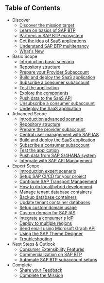 ## Table of Contents

<!-- disco-toc-start -->
- Discover
    - [Discover the mission target](../../docu/1-discover/1-discover-mission-target/README.md)
    - [Learn on basics of SAP BTP](../../docu/1-discover/2-learn-basics-sap-btp/README.md)
    - [Partners in SAP BTP ecosystem](../../docu/1-discover/3-partners-sap-btp-ecosystem/README.md)
    - [Get the idea of SaaS applications](../../docu/1-discover/4-get-idea-saas-applications/README.md)
    - [Understand SAP BTP multitenancy](../../docu/1-discover/5-understand-btp-multitenancy/README.md)
    - [What's New](../../docu/1-discover/6-whats-new/README.md)
- Basic Scope
    - [Introduction basic scenario](../../docu/2-basic/0-introduction-basic-scope/README.md)
    - [Repository structure](../../docu/2-basic/1-understand-repo-structure/README.md)
    - [Prepare your Provider Subaccount](../../docu/2-basic/2-prepare-provider-subaccount/README.md)
    - [Build and deploy the SaaS application](../../docu/2-basic/3-build-deploy-saas-application/README.md)
    - [Subscribe a consumer subaccount](../../docu/2-basic/4-subscribe-consumer-subaccount/README.md)
    - [Test the application](../../docu/2-basic/6-test-the-application/README.md)
    - [Explore the components](../../docu/2-basic/7-explore-the-components/README.md)  
    - [Push data to the SaaS API](../../docu/2-basic/5-push-data-to-saas-api/README.md)  
    - [Unsubscribe a consumer subaccount](../../docu/2-basic/8-unsubscribe-consumer-subaccount/README.md)
    - [Undeploy the SaaS application](../../docu/2-basic/9-undeploy-saas-application/README.md)
- Advanced Scope
    - [Introduction advanced scenario](../../docu/3-advanced/0-introduction-advanced-scope/README.md)
    - [Repository structure](../../docu/3-advanced/1-understand-repo-structure/README.md)
    - [Prepare the provider subaccount](../../docu/3-advanced/2-prepare-provider-subaccount/README.md)
    - [Central user management with SAP IAS](../../docu/3-advanced/3-central-user-management-ias/README.md)
    - [Build and deploy the SaaS application](../../docu/3-advanced/4-build-deploy-saas-application/README.md)
    - [Subscribe a consumer subaccount](../../docu/3-advanced/5-subscribe-consumer-subaccount/README.md)
    - [Test the application](../../docu/3-advanced/6-test-the-application/README.md)
    - [Push data from SAP S/4HANA system](../../docu/3-advanced/7-push-data-s4hana-system/README.md)
    - [Integrate with SAP API Management](../../docu/3-advanced/8-integrate-sap-api-management/README.md)
- Expert Scope
    - [Introduction expert scenario](../../docu/4-expert/0-introduction-expert-scope/README.md)
    - [Setup SAP CI/CD for your project](../../docu/4-expert/setup-cicd-for-project/README.md)
    - [Configure SAP Transport Management](../../docu/4-expert/configure-transport-management/README.md)
    - [How to do local/hybrid development](../../docu/4-expert/local-hybrid-development/README.md)
    - [Manage tenant database containers](../../docu/4-expert/manage-tenant-containers/README.md)
    - [Backup database containers](../../docu/4-expert/backup-database-containers/README.md)
    - [Update tenant container databases](../../docu/4-expert/update-tenant-containers/README.md)
    - [Setup custom domain usage](../../docu/4-expert/custom-domain-usage/README.md)
    - [Custom domain for SAP IAS](../../docu/4-expert/custom-domain-for-ias/README.md)
    - [Integrate a consumer's IdP](../../docu/4-expert/integrate-consumers-idp/README.md)
    - [Deploy to multiple regions](../../docu/4-expert/deploy-multiple-regions/README.md)
    - [Send email using Microsoft Graph API](../../docu/4-expert/send-emails-graph-api/README.md)
    - [Using the SAP Theme Designer](../../docu/4-expert/using-sap-theme-designer/README.md)
    - [Troubleshooting](../../docu/4-expert/troubleshooting/README.md)
- Next Steps & Outlook
    - [Consumer Extensibility Features](../../docu/5-next-outlook/consumer-extensibility/README.md)
    - [Commercialization on SAP BTP](../../docu/5-next-outlook/commercialization-btp/README.md)
    - [Automate SAP BTP subaccount setups](../../docu/5-next-outlook/automate-subaccount-setups/README.md)
- Complete 
    - [Share your Feedback](../../docu/6-complete/share-feedback/README.md)
    - [Complete the Mission](../../docu/6-complete/complete-mission/README.md)
<!-- disco-toc-end -->